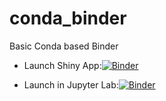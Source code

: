 # conda_binder
Basic Conda based Binder

- Launch Shiny App:[![Binder](https://mybinder.org/badge_logo.svg)](https://mybinder.org/v2/gh/cdivoky1/shiny_assignment_I/py39_r40_shiny?urlpath=shiny)


- Launch in Jupyter Lab:[![Binder](https://mybinder.org/badge_logo.svg)](https://mybinder.org/v2/gh/cdivoky1/shiny_assignment_I/py39_r40_shiny?urlpath=lab)
